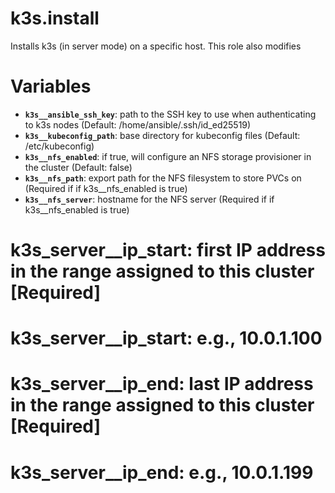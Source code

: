 # k3s.install
Installs k3s (in server mode) on a specific host. This role also modifies

# Variables

* **`k3s__ansible_ssh_key`**: path to the SSH key to use when authenticating to k3s nodes (Default: /home/ansible/.ssh/id_ed25519)
* **`k3s__kubeconfig_path`**: base directory for kubeconfig files (Default: /etc/kubeconfig)
* **`k3s__nfs_enabled`**: if true, will configure an NFS storage provisioner in the cluster (Default: false)
* **`k3s__nfs_path`**: export path for the NFS filesystem to store PVCs on (Required if if k3s__nfs_enabled is true)
* **`k3s__nfs_server`**: hostname for the NFS server (Required if if k3s__nfs_enabled is true)

# k3s_server__ip_start: first IP address in the range assigned to this cluster [Required]
# k3s_server__ip_start: e.g., 10.0.1.100

# k3s_server__ip_end: last IP address in the range assigned to this cluster [Required]
# k3s_server__ip_end: e.g., 10.0.1.199